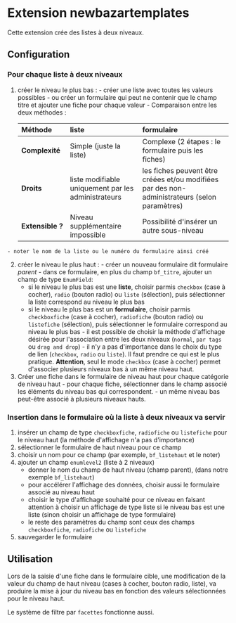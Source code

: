 # Extension newbazartemplates

Cette extension crée des listes à deux niveaux.

## Configuration

### Pour chaque liste à deux niveaux

  1. créer le niveau le plus bas :
    - créer une liste avec toutes les valeurs possibles
    - ou créer un formulaire qui peut ne contenir que le champ titre et ajouter une fiche pour chaque valeur
    - Comparaison entre les deux méthodes :
      
      | **Méthode**    | **liste**               | **formulaire**                                      |
      |:---------------|:------------------------|:----------------------------------------------------|
      | **Complexité** | Simple (juste la liste) | Complexe (2 étapes : le formulaire puis les fiches) |
      | **Droits**     | liste modifiable uniquement par les administrateurs | les fiches peuvent être créées et/ou modifiées par des non-administrateurs (selon paramètres) |
      | **Extensible&nbsp;?**| Niveau supplémentaire impossible| Possibilité d'insérer un autre sous-niveau|
    - noter le nom de la liste ou le numéro du formulaire ainsi créé
  2. créer le niveau le plus haut :
    - créer un nouveau formulaire dit formulaire _parent_
    - dans ce formulaire, en plus du champ `bf_titre`, ajouter un champ de type `EnumField`:
       - si le niveau le plus bas est une **liste**, choisir parmis `checkbox` (case à cocher), `radio` (bouton radio) ou `liste` (sélection), puis sélectionner la liste correspond au niveau le plus bas
       - si le niveau le plus bas est un **formulaire**, choisir parmis `checkboxfiche` (case à cocher), `radiofiche` (bouton radio) ou `listefiche` (sélection), puis sélectionner le formulaire correspond au niveau le plus bas
    - il est possible de choisir la méthode d'affichage désirée pour l'association entre les deux niveaux (`normal`, `par tags` ou `drag and drop`)
    - il n'y a pas d'importance dans le choix du type de lien (`checkbox`, `radio` ou `liste`). Il faut prendre ce qui est le plus pratique. **Attention**, seul le mode `checkbox` (case à cocher) permet d'associer plusieurs niveaux bas à un même niveau haut.
  3. Créer une fiche dans le formulaire de niveau haut pour chaque catégorie de niveau haut
    - pour chaque fiche, sélectionner dans le champ associé les éléments du niveau bas qui correspondent.
    - un même niveau bas peut-être associé à plusieurs niveaux hauts.

### Insertion dans le formulaire où la liste à deux niveaux va servir
    
 1. insérer un champ de type `checkboxfiche`, `radiofiche` ou `listefiche` pour le niveau haut (la méthode d'affichage n'a pas d'importance)
 2. sélectionner le formulaire de haut niveau pour ce champ
 3. choisir un nom pour ce champ (par exemple, `bf_listehaut` et le noter)
 4. ajouter un champ `enumlevel2` (liste à 2 niveaux)
      - donner le nom du champ de haut niveau (champ parent), (dans notre exemple `bf_listehaut`)
      - pour accélérer l'affichage des données, choisir aussi le formulaire associé au niveau haut
      - choisir le type d'affichage souhaité pour ce niveau en faisant attention à choisir un affichage de type liste si le niveau bas est une liste (sinon choisir un affichage de type formulaire)
      - le reste des paramètres du champ sont ceux des champs `checkboxfiche`, `radiofiche` ou `listefiche`
 5. sauvegarder le formulaire

## Utilisation

Lors de la saisie d'une fiche dans le formulaire cible, une modification de la valeur du champ de haut niveau (cases à cocher, bouton radio, liste), va produire la mise à jour du niveau bas en fonction des valeurs sélectionnées pour le niveau haut.

Le système de filtre par `facettes` fonctionne aussi.